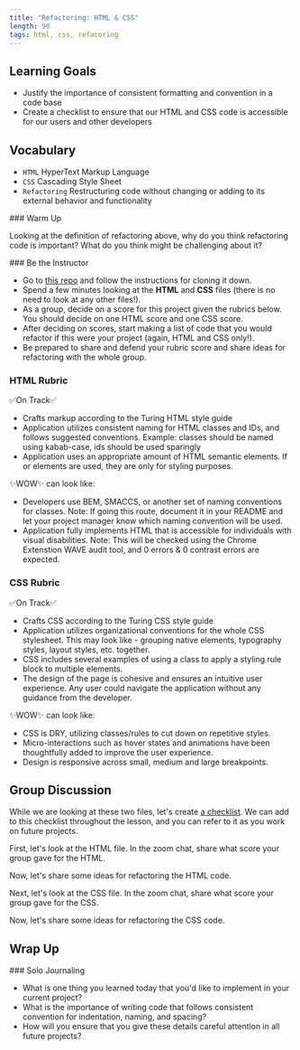 ```yaml
---
title: "Refactoring: HTML & CSS"
length: 90
tags: html, css, refacoring
---
```


## Learning Goals

* Justify the importance of consistent formatting and convention in a code base
* Create a checklist to ensure that our HTML and CSS code is accessible for our users and other developers

## Vocabulary

- `HTML` HyperText Markup Language
- `CSS` Cascading Style Sheet
- `Refactoring` Restructuring code without changing or adding to its external behavior and functionality

<section class="call-to-action">
### Warm Up

Looking at the definition of refactoring above, why do you think refactoring code is important? What do you think might be challenging about it?
</section>

<section class="call-to-action">
### Be the Instructor

* Go to [this repo](https://github.com/kaylaewood/number-guesser-refactor) and follow the instructions for cloning it down.
* Spend a few minutes looking at the **HTML** and **CSS** files (there is no need to look at any other files!).
* As a group, decide on a score for this project given the rubrics below. You should decide on one HTML score and one CSS score.
* After deciding on scores, start making a list of code that you would refactor if this were your project (again, HTML and CSS only!).
* Be prepared to share and defend your rubric score and share ideas for refactoring with the whole group.
</section>

<section class="answer">

### HTML Rubric
✅On Track✅
- Crafts markup according to the Turing HTML style guide
- Application utilizes consistent naming for HTML classes and IDs, and follows suggested conventions. Example: classes should be named using kabab-case, ids should be used sparingly
- Application uses an appropriate amount of HTML semantic elements. If <div> or <span> elements are used, they are only for styling purposes.

✨WOW✨ can look like:

- Developers use BEM, SMACCS, or another set of naming conventions for classes. Note: If going this route, document it in your README and let your project manager know which naming convention will be used.
- Application fully implements HTML that is accessible for individuals with visual disabilities. Note: This will be checked using the Chrome Extenstion WAVE audit tool, and 0 errors & 0 contrast errors are expected.
</section>

<section class="answer">

### CSS Rubric

✅On Track✅
- Crafts CSS according to the Turing CSS style guide
- Application utilizes organizational conventions for the whole CSS stylesheet. This may look like - grouping native elements, typography styles, layout styles, etc. together.
- CSS includes several examples of using a class to apply a styling rule block to multiple elements.
- The design of the page is cohesive and ensures an intuitive user experience. Any user could navigate the application without any guidance from the developer.

✨WOW✨ can look like:

- CSS is DRY, utilizing classes/rules to cut down on repetitive styles.
- Micro-interactions such as hover states and animations have been thoughtfully added to improve the user experience.
- Design is responsive across small, medium and large breakpoints.
</section>

## Group Discussion

While we are looking at these two files, let's create [a checklist](https://turingschool.notion.site/Refactoring-HTML-CSS-Class-Notes-15dc6b215c0640a18f5c372af60f41fc). We can add to this checklist throughout the lesson, and you can refer to it as you work on future projects.

First, let's look at the HTML file. In the zoom chat, share what score your group gave for the HTML.

Now, let's share some ideas for refactoring the HTML code.

Next, let's look at the CSS file. In the zoom chat, share what score your group gave for the CSS.

Now, let's share some ideas for refactoring the CSS code.

## Wrap Up

<section class="call-to-action">
### Solo Journaling

- What is one thing you learned today that you'd like to implement in your current project?
- What is the importance of writing code that follows consistent convention for indentation, naming, and spacing?
- How will you ensure that you give these details careful attention in all future projects?

</section>
